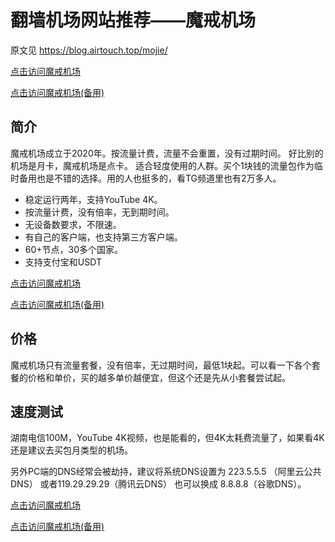 # 翻墙机场网站推荐——魔戒机场

原文见 https://blog.airtouch.top/mojie/

[点击访问魔戒机场](https://mojie.co/register?aff=yl4iTaLf)

[点击访问魔戒机场(备用)](https://mojie.app/register?aff=yl4iTaLf)

## 简介

魔戒机场成立于2020年。按流量计费，流量不会重置，没有过期时间。
好比别的机场是月卡，魔戒机场是点卡。
适合轻度使用的人群。买个1块钱的流量包作为临时备用也是不错的选择。用的人也挺多的，看TG频道里也有2万多人。

+ 稳定运行两年，支持YouTube 4K。
+ 按流量计费，没有倍率，无到期时间。
+ 无设备数要求，不限速。
+ 有自己的客户端，也支持第三方客户端。
+ 60+节点，30多个国家。
+ 支持支付宝和USDT

[点击访问魔戒机场](https://mojie.co/register?aff=yl4iTaLf)

[点击访问魔戒机场(备用)](https://mojie.app/register?aff=yl4iTaLf)

## 价格

魔戒机场只有流量套餐，没有倍率，无过期时间，最低1块起。可以看一下各个套餐的价格和单价，买的越多单价越便宜，但这个还是先从小套餐尝试起。

## 速度测试

湖南电信100M，YouTube 4K视频，也是能看的，但4K太耗费流量了，如果看4K还是建议去买包月类型的机场。

另外PC端的DNS经常会被劫持，建议将系统DNS设置为 223.5.5.5 （阿里云公共DNS） 或者119.29.29.29（腾讯云DNS） 也可以换成 8.8.8.8（谷歌DNS）。

[点击访问魔戒机场](https://mojie.co/register?aff=yl4iTaLf)

[点击访问魔戒机场(备用)](https://mojie.app/register?aff=yl4iTaLf)
